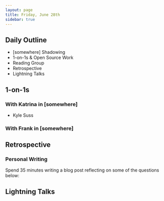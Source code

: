 ```yaml
---
layout: page
title: Friday, June 28th
sidebar: true
---
```


## Daily Outline

* [somewhere] Shadowing
* 1-on-1s & Open Source Work
* Reading Group
* Retrospective
* Lightning Talks

## 1-on-1s

### With Katrina in [somewhere]

* Kyle Suss

### With Frank in [somewhere]


## Retrospective

### Personal Writing

Spend 35 minutes writing a blog post reflecting on some of the questions below:


## Lightning Talks

